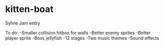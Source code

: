 # kitten-boat

Sylvie Jam entry

To do: 
-Smaller collision hitbox for walls
-Better enemy sprites
-Better player sprite
-Boss jellyfish
-12 stages
-Two music themes
-Sound effects